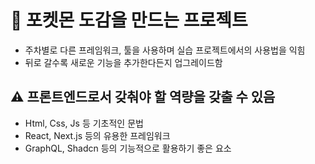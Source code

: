 # 📌 포켓몬 도감을 만드는 프로젝트
- 주차별로 다른 프레임워크, 툴을 사용하며 실습 프로젝트에서의 사용법을 익힘 
- 뒤로 갈수록 새로운 기능을 추가한다든지 업그레이드함

## ⚠️ 프론트엔드로서 갖춰야 할 역량을 갖출 수 있음
- Html, Css, Js 등 기초적인 문법
- React, Next.js 등의 유용한 프레임워크
- GraphQL, Shadcn 등의 기능적으로 활용하기 좋은 요소
